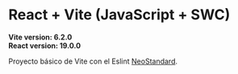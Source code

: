 # React + Vite (JavaScript + SWC)
**Vite version: 6.2.0**  
**React version: 19.0.0**  

Proyecto básico de Vite con el Eslint [NeoStandard](https://github.com/neostandard/neostandard).